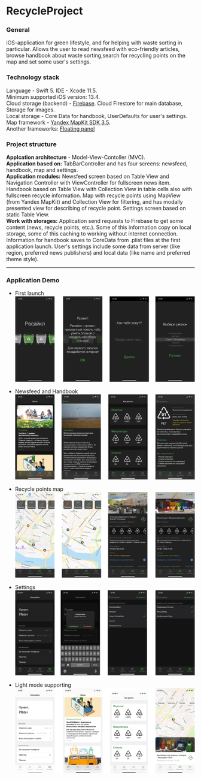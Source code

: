 # RecycleProject

### General
iOS-application for green lifestyle, and for helping with waste sorting in particular. Allows the user to read newsfeed with eco-friendly articles, browse handbook about waste sorting,search for recycling points on the map and set some user's settings.

### Technology stack
Language - Swift 5. IDE - Xcode 11.5.  
Minimum supported iOS version: 13.4.  
Cloud storage (backend) - [Firebase](https://firebase.google.com). Cloud Firestore for main database, Storage for images.  
Local storage - Core Data for handbook, UserDefaults for user's settings.  
Map framework - [Yandex MapKit SDK 3.5](https://tech.yandex.ru/maps/mapkit/).  
Another frameworks: [Floating panel](https://github.com/SCENEE/FloatingPanel)

### Project structure
**Applcation architecture** - Model-View-Contoller (MVC).  
**Application based on:** TabBarController and has four screens: newsfeed, handbook, map and settings.  
**Application modules:** Newsfeed screen based on Table View and Navigation Controller with ViewController for fullscreen news item. Handbook based on Table View with Collection View in table cells also with fullscreen recycle information. Map with recycle points using MapView (from Yandex MapKit) and Collection View for filtering, and has modally presented view for describing of recycle point. Settings screen based on static Table View.  
**Work with storages:** Application send requests to Firebase to get some content (news, recycle points, etc.). Some of this information copy on local storage, some of this caching to working without internet connection. Information for handbook saves to CoreData from .plist files at the first application launch. User's settings include some data from server (like region, preferred news publishers) and local data (like name and preferred theme style).

____

### Application Demo
* First launch
![](DemoImages/FirstLaunch.png)  

* Newsfeed and Handbook
![](DemoImages/NewsfeedHandbook.png)  

* Recycle points map
![](DemoImages/Map.png)  

* Settings
![](DemoImages/Settings.png)  

* Light mode supporting
![](DemoImages/LightTheme.png)
